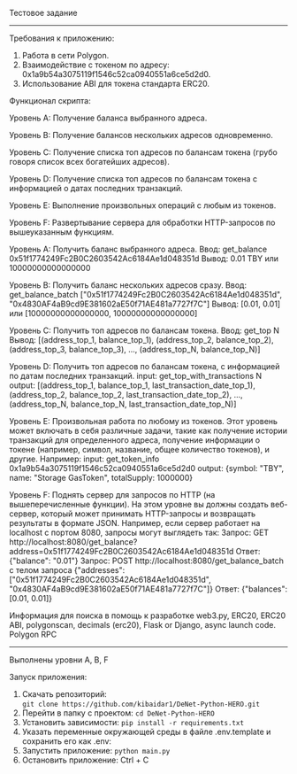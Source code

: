 Тестовое задание
___
Требования к приложению:

1. Работа в сети Polygon.
2. Взаимодействие с токеном по адресу: 0x1a9b54a3075119f1546c52ca0940551a6ce5d2d0.
3. Использование ABI для токена стандарта ERC20.

Функционал скрипта:

Уровень A: Получение баланса выбранного адреса.

Уровень B: Получение балансов нескольких адресов одновременно.

Уровень C: Получение списка топ адресов по балансам токена (грубо говоря список всех богатейших адресов).

Уровень D: Получение списка топ адресов по балансам токена с информацией о датах последних транзакций.

Уровень E: Выполнение произвольных операций с любым из токенов.

Уровень F: Развертывание сервера для обработки HTTP-запросов по вышеуказанным функциям.

Уровень A: Получить баланс выбранного адреса.
Ввод: get_balance 0x51f1774249Fc2B0C2603542Ac6184Ae1d048351d
Вывод: 0.01 TBY или 10000000000000000

Уровень B: Получить баланс нескольких адресов сразу.
Ввод: get_balance_batch ["0x51f1774249Fc2B0C2603542Ac6184Ae1d048351d", "0x4830AF4aB9cd9E381602aE50f71AE481a7727f7C"]
Вывод: [0.01, 0.01] или [10000000000000000, 10000000000000000]

Уровень C: Получить топ адресов по балансам токена.
Ввод: get_top N
Вывод: [(address_top_1, balance_top_1), (address_top_2, balance_top_2), (address_top_3, balance_top_3), ..., (address_top_N, balance_top_N)]

Уровень D: Получить топ адресов по балансам токена, с информацией по датам последних транзакций.
input: get_top_with_transactions N
output: [(address_top_1, balance_top_1, last_transaction_date_top_1), (address_top_2, balance_top_2, last_transaction_date_top_2), ..., (address_top_N, balance_top_N, last_transaction_date_top_N)]

Уровень E: Произвольная работа по любому из токенов.
Этот уровень может включать в себя различные задачи, такие как получение истории транзакций для определенного адреса, получение информации о токене (например, символ, название, общее количество токенов), и другие. Например:
input: get_token_info 0x1a9b54a3075119f1546c52ca0940551a6ce5d2d0
output: {symbol: "TBY", name: "Storage GasToken", totalSupply: 1000000}

Уровень F: Поднять сервер для запросов по HTTP (на вышеперечисленные функции).
На этом уровне вы должны создать веб-сервер, который может принимать HTTP-запросы и возвращать результаты в формате JSON. Например, если сервер работает на localhost с портом 8080, запросы могут выглядеть так:
Запрос: GET http://localhost:8080/get_balance?address=0x51f1774249Fc2B0C2603542Ac6184Ae1d048351d
Ответ: {"balance": "0.01"}
Запрос: POST http://localhost:8080/get_balance_batch с телом запроса {"addresses": ["0x51f1774249Fc2B0C2603542Ac6184Ae1d048351d", "0x4830AF4aB9cd9E381602aE50f71AE481a7727f7C"]}
Ответ: {"balances": [0.01, 0.01]}

Информация для поиска в помощь к разработке
web3.py, ERC20, ERC20 ABI, polygonscan, decimals (erc20), Flask or Django, async  launch code. Polygon RPC
___

Выполнены уровни A, B, F

Запуск приложения:

1. Скачать репозиторий:   
   `git clone https://github.com/kibaidar1/DeNet-Python-HERO.git`
2. Перейти в папку с проектом:
    `cd DeNet-Python-HERO`
3. Установить зависимости:
   `pip install -r requirements.txt`
4. Указать переменные окружающей среды в файле .env.template и сохранить его как .env: 
5. Запустить приложение:
   `python main.py`
6. Остановить приложение: Ctrl + C